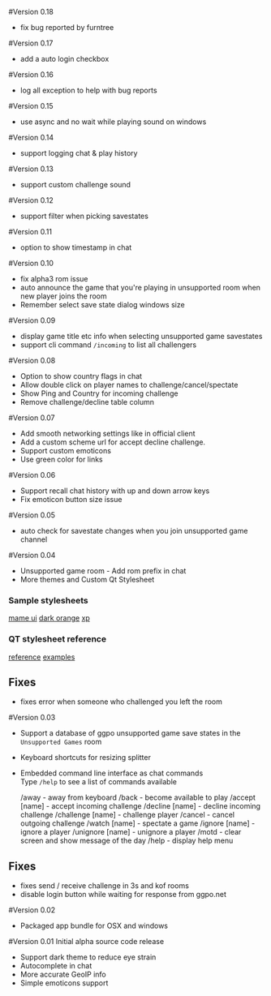 #Version 0.18
- fix bug reported by furntree

#Version 0.17
- add a auto login checkbox

#Version 0.16
- log all exception to help with bug reports

#Version 0.15
- use async and no wait while playing sound on windows

#Version 0.14
- support logging chat & play history

#Version 0.13
- support custom challenge sound

#Version 0.12
- support filter when picking savestates

#Version 0.11
- option to show timestamp in chat

#Version 0.10
- fix alpha3 rom issue
- auto announce the game that you're playing in unsupported room when new player joins the room
- Remember select save state dialog windows size

#Version 0.09
- display game title etc info when selecting unsupported game savestates
- support cli command `/incoming` to list all challengers

#Version 0.08
- Option to show country flags in chat
- Allow double click on player names to challenge/cancel/spectate
- Show Ping and Country for incoming challenge
- Remove challenge/decline table column

#Version 0.07
- Add smooth networking settings like in official client
- Add a custom scheme url for accept decline challenge.
- Support custom emoticons
- Use green color for links

#Version 0.06
- Support recall chat history with up and down arrow keys
- Fix emoticon button size issue

#Version 0.05
- auto check for savestate changes when you join unsupported game channel

#Version 0.04
- Unsupported game room - Add rom prefix in chat
- More themes and Custom Qt Stylesheet

### Sample stylesheets
[mame ui](http://qmc2.arcadehits.net/wordpress/style-sheets/)
[dark orange](http://tech-artists.org/forum/showthread.php?2359-Release-Qt-dark-orange-stylesheet)
[xp](http://newsgroup.xnview.com/viewtopic.php?t=16181)

### QT stylesheet reference
[reference](http://qt-project.org/doc/qt-4.8/stylesheet-reference.html)
[examples](http://qt-project.org/doc/qt-4.8/stylesheet-examples.html)


## Fixes
- fixes error when someone who challenged you left the room

#Version 0.03
- Support a database of ggpo unsupported game save states in the `Unsupported Games` room
- Keyboard shortcuts for resizing splitter
- Embedded command line interface as chat commands<br/>
Type `/help` to see a list of commands available

    /away - away from keyboard
    /back - become available to play
    /accept [name] - accept incoming challenge
    /decline [name] - decline incoming challenge
    /challenge [name] - challenge player
    /cancel - cancel outgoing challenge
    /watch [name] - spectate a game
    /ignore [name] - ignore a player
    /unignore [name] - unignore a player
    /motd - clear screen and show message of the day
    /help - display help menu

## Fixes
- fixes send / receive challenge in 3s and kof rooms
- disable login button while waiting for response from ggpo.net

#Version 0.02
- Packaged app bundle for OSX and windows

#Version 0.01
Initial alpha source code release
- Support dark theme to reduce eye strain
- Autocomplete in chat
- More accurate GeoIP info
- Simple emoticons support
